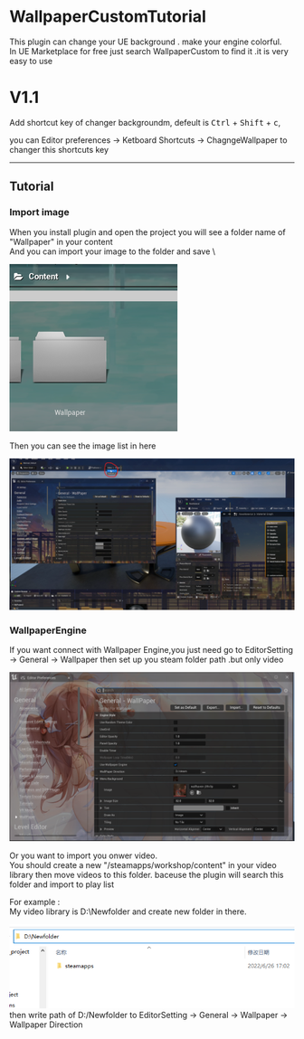 # WallpaperCustomTutorial
This plugin can change your UE background . make your engine colorful. \
In UE Marketplace for free just search WallpaperCustom to find it .it is very easy to use 

# V1.1
Add shortcut key of changer backgroundm, defeult is <kbd>Ctrl</kbd> + <kbd>Shift</kbd> + <kbd>c</kbd>, 

you can Editor preferences -> Ketboard Shortcuts -> ChagngeWallpaper to changer this shortcuts key

---

## Tutorial
### Import image

When you install plugin and open the project you will see a folder name of "Wallpaper" in your content \
And you can import your image to the folder and save \

<img src="图片3.png"> 

Then you can see the image list in here 

<img src="Screenshot 2022-06-26 162116.png"> 

### WallpaperEngine
If you want connect with Wallpaper Engine,you just need go to EditorSetting -> General -> Wallpaper
then set up you steam folder path .but only video

<img src="Screenshot 2022-06-26 163354.png"> 

Or you want to import you onwer video. \
You should create a new "/steamapps/workshop/content" in your video library then move videos to this folder. baceuse the plugin will search this folder and import to play list 

For example : \
My video library is D:\Newfolder and create new folder in there. 

<img src="Screenshot 2022-06-26 170518.png"> 
then write path of D:/Newfolder to EditorSetting -> General -> Wallpaper -> Wallpaper Direction

